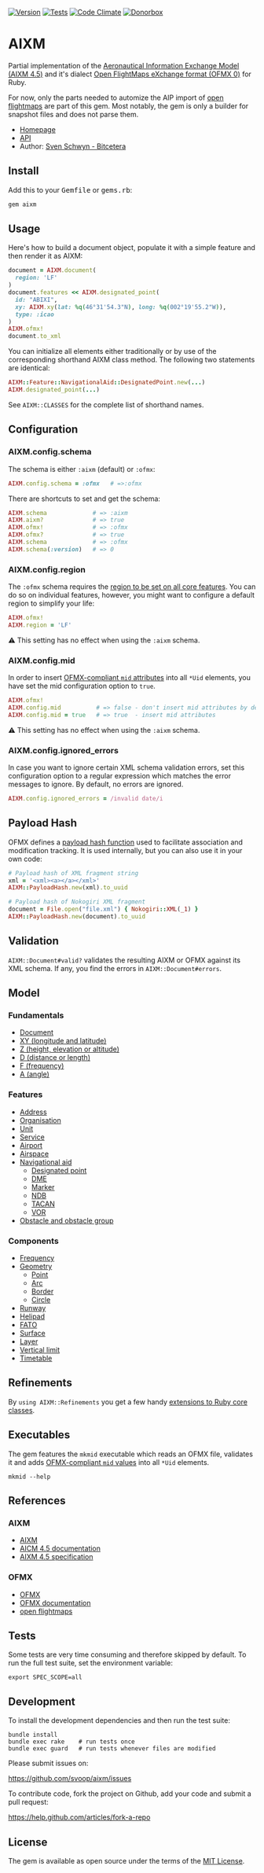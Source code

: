 [![Version](https://img.shields.io/gem/v/aixm.svg?style=flat)](https://rubygems.org/gems/aixm)
[![Tests](https://img.shields.io/github/workflow/status/svoop/aixm/Test.svg?style=flat&label=tests)](https://github.com/svoop/aixm/actions?workflow=Test)
[![Code Climate](https://img.shields.io/codeclimate/maintainability/svoop/aixm.svg?style=flat)](https://codeclimate.com/github/svoop/aixm/)
[![Donorbox](https://img.shields.io/badge/donate-on_donorbox-yellow.svg)](https://donorbox.org/bitcetera)

# AIXM

Partial implementation of the [Aeronautical Information Exchange Model (AIXM 4.5)](http://aixm.aero) and it's dialect [Open FlightMaps eXchange format (OFMX 0)](https://gitlab.com/openflightmaps/ofmx/wikis) for Ruby.

For now, only the parts needed to automize the AIP import of [open flightmaps](https://openflightmaps.org) are part of this gem. Most notably, the gem is only a builder for snapshot files and does not parse them.

* [Homepage](https://github.com/svoop/aixm)
* [API](http://www.rubydoc.info/gems/aixm)
* Author: [Sven Schwyn - Bitcetera](http://www.bitcetera.com)

## Install

Add this to your <tt>Gemfile</tt> or <tt>gems.rb</tt>:

```ruby
gem aixm
```

## Usage

Here's how to build a document object, populate it with a simple feature and then render it as AIXM:

```ruby
document = AIXM.document(
  region: 'LF'
)
document.features << AIXM.designated_point(
  id: "ABIXI",
  xy: AIXM.xy(lat: %q(46°31'54.3"N), long: %q(002°19'55.2"W)),
  type: :icao
)
AIXM.ofmx!
document.to_xml
```

You can initialize all elements either traditionally or by use of the corresponding shorthand AIXM class method. The following two statements are identical:

```ruby
AIXM::Feature::NavigationalAid::DesignatedPoint.new(...)
AIXM.designated_point(...)
```

See `AIXM::CLASSES` for the complete list of shorthand names.

## Configuration

### AIXM.config.schema

The schema is either `:aixm` (default) or `:ofmx`:

```ruby
AIXM.config.schema = :ofmx   # =>:ofmx
```

There are shortcuts to set and get the schema:

```ruby
AIXM.schema             # => :aixm
AIXM.aixm?              # => true
AIXM.ofmx!              # => :ofmx
AIXM.ofmx?              # => true
AIXM.schema             # => :ofmx
AIXM.schema(:version)   # => 0
```

### AIXM.config.region

The `:ofmx` schema requires the [region to be set on all core features](https://gitlab.com/openflightmaps/ofmx/wikis/Features#core-features). You can do so on individual features, however, you might want to configure a default region to simplify your life:

```ruby
AIXM.ofmx!
AIXM.region = 'LF'
```

:warning: This setting has no effect when using the `:aixm` schema.

### AIXM.config.mid

In order to insert [OFMX-compliant `mid` attributes](https://gitlab.com/openflightmaps/ofmx/wikis/Features#mid) into all `*Uid` elements, you have set the mid configuration option to `true`.

```ruby
AIXM.ofmx!
AIXM.config.mid          # => false - don't insert mid attributes by default
AIXM.config.mid = true   # => true  - insert mid attributes
```

:warning: This setting has no effect when using the `:aixm` schema.

### AIXM.config.ignored_errors

In case you want to ignore certain XML schema validation errors, set this configuration option to a regular expression which matches the error messages to ignore. By default, no errors are ignored.

```ruby
AIXM.config.ignored_errors = /invalid date/i
```

## Payload Hash

OFMX defines a [payload hash function](https://gitlab.com/openflightmaps/ofmx/wikis/Functions) used to facilitate association and modification tracking. It is used internally, but you can also use it in your own code:

```ruby
# Payload hash of XML fragment string
xml = '<xml><a></a></xml>'
AIXM::PayloadHash.new(xml).to_uuid

# Payload hash of Nokogiri XML fragment
document = File.open("file.xml") { Nokogiri::XML(_1) }
AIXM::PayloadHash.new(document).to_uuid
```

## Validation

`AIXM::Document#valid?` validates the resulting AIXM or OFMX against its XML schema. If any, you find the errors in `AIXM::Document#errors`.

## Model

### Fundamentals
* [Document](http://www.rubydoc.info/gems/aixm/AIXM/Document.html)
* [XY (longitude and latitude)](http://www.rubydoc.info/gems/aixm/AIXM/XY.html)
* [Z (height, elevation or altitude)](http://www.rubydoc.info/gems/aixm/AIXM/Z.html)
* [D (distance or length)](http://www.rubydoc.info/gems/aixm/AIXM/D.html)
* [F (frequency)](http://www.rubydoc.info/gems/aixm/AIXM/F.html)
* [A (angle)](http://www.rubydoc.info/gems/aixm/AIXM/A.html)

### Features
* [Address](http://www.rubydoc.info/gems/aixm/AIXM/Feature/Address.html)
* [Organisation](http://www.rubydoc.info/gems/aixm/AIXM/Feature/Organisation.html)
* [Unit](http://www.rubydoc.info/gems/aixm/AIXM/Feature/Unit.html)
* [Service](http://www.rubydoc.info/gems/aixm/AIXM/Component/Service.html)
* [Airport](http://www.rubydoc.info/gems/aixm/AIXM/Feature/Airport.html)
* [Airspace](http://www.rubydoc.info/gems/aixm/AIXM/Feature/Airspace.html)
* [Navigational aid](http://www.rubydoc.info/gems/aixm/AIXM/NavigationalAid.html)
  * [Designated point](http://www.rubydoc.info/gems/aixm/AIXM/Feature/DesignatedPoint.html)
  * [DME](http://www.rubydoc.info/gems/aixm/AIXM/Feature/DME.html)
  * [Marker](http://www.rubydoc.info/gems/aixm/AIXM/Feature/Marker.html)
  * [NDB](http://www.rubydoc.info/gems/aixm/AIXM/Feature/NDB.html)
  * [TACAN](http://www.rubydoc.info/gems/aixm/AIXM/Feature/TACAN.html)
  * [VOR](http://www.rubydoc.info/gems/aixm/AIXM/Feature/VOR.html)
* [Obstacle and obstacle group](http://www.rubydoc.info/gems/aixm/AIXM/Feature/Obstacle.html)

### Components
* [Frequency](http://www.rubydoc.info/gems/aixm/AIXM/Component/Frequency.html)
* [Geometry](http://www.rubydoc.info/gems/aixm/AIXM/Component/Geometry.html)
  * [Point](http://www.rubydoc.info/gems/aixm/AIXM/Component/Point.html)
  * [Arc](http://www.rubydoc.info/gems/aixm/AIXM/Component/Arc.html)
  * [Border](http://www.rubydoc.info/gems/aixm/AIXM/Component/Border.html)
  * [Circle](http://www.rubydoc.info/gems/aixm/AIXM/Component/Circle.html)
* [Runway](http://www.rubydoc.info/gems/aixm/AIXM/Component/Runway.html)
* [Helipad](http://www.rubydoc.info/gems/aixm/AIXM/Component/Helipad.html)
* [FATO](http://www.rubydoc.info/gems/aixm/AIXM/Component/FATO.html)
* [Surface](http://www.rubydoc.info/gems/aixm/AIXM/Component/Surface.html)
* [Layer](http://www.rubydoc.info/gems/aixm/AIXM/Component/Layer.html)
* [Vertical limit](http://www.rubydoc.info/gems/aixm/AIXM/Component/VerticalLimit.html)
* [Timetable](http://www.rubydoc.info/gems/aixm/AIXM/Component/Timetable.html)

## Refinements

By `using AIXM::Refinements` you get a few handy [extensions to Ruby core classes](http://www.rubydoc.info/gems/aixm/AIXM/Refinements.html).

## Executables

The gem features the `mkmid` executable which reads an OFMX file, validates it and adds [OFMX-compliant `mid` values](https://gitlab.com/openflightmaps/ofmx/wikis/Features#mid) into all `*Uid` elements.

```
mkmid --help
```

## References

### AIXM
* [AIXM](http://aixm.aero)
* [AICM 4.5 documentation](https://openflightmaps.gitlab.io/ofmx/aixm/4.5/manual/aicm/)
* [AIXM 4.5 specification](http://aixm.aero/document/aixm-45-specification)

### OFMX
* [OFMX](https://gitlab.com/openflightmaps/ofmx)
* [OFMX documentation](https://gitlab.com/openflightmaps/ofmx/wikis)
* [open flightmaps](https://openflightmaps.org)

## Tests

Some tests are very time consuming and therefore skipped by default. To run the full test suite, set the environment variable:

```
export SPEC_SCOPE=all
```

## Development

To install the development dependencies and then run the test suite:

```
bundle install
bundle exec rake    # run tests once
bundle exec guard   # run tests whenever files are modified
```

Please submit issues on:

https://github.com/svoop/aixm/issues

To contribute code, fork the project on Github, add your code and submit a pull request:

https://help.github.com/articles/fork-a-repo

## License

The gem is available as open source under the terms of the [MIT License](http://opensource.org/licenses/MIT).
